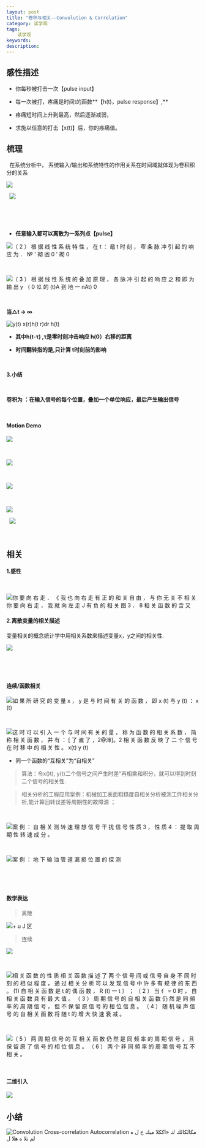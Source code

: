 ```yaml
---
layout: post
title: "卷积与相关——Convolution & Correlation"
category: 读学观
tags: 
    读学观
keywords: 
description: 
---
```



## 感性描述


-   你每秒被打击一次【pulse input】

-   每一次被打，疼痛是时间t的函数**【h(t)，pulse response】,**

-   疼痛短时间上升到最高，然后逐渐减弱，

-   求施以任意的打击【x(t)】后，你的疼痛值。



## 梳理

 
在系统分析中， 系统输入/输出和系统特性的作用关系在时间域就体现为卷积积分的关系

![]({{site.zhehua.images}}/conv_imgs/c957a6888e3c62534f6bebb5a8cea117.png)

 
![]({{site.zhehua.images}}/conv_imgs/cc12643de6d329eed39022639c6518fb.png)

 

 

-   **任意输入都可以离散为一系列点【pulse】**

![（ 2 ） 根 据 线 性 系 统 特 性 ， 在 t ： 黿 t 时 刻 ， 窄 条 脉 冲 引 起 的 响 应 为 ． № ' 砌 凼 0 ' 砌 0 ]({{site.zhehua.images}}/conv_imgs/1518275aff92c8195311450d49a8fb40.png)

 

![（ 3 ） 根 据 线 性 系 统 的 叠 加 原 理 ， 各 脉 冲 引 起 的 响 应 之 和 即 为 输 出 y （ 0 巛 的 (t)A 到 地 一 nAt) 0 ]({{site.zhehua.images}}/conv_imgs/acd09fc48dafaac5e484a96172fe0864.png)

 

**当△t -\> ∞**

![y(t) x(r)h(t r)dr h(t) ]({{site.zhehua.images}}/conv_imgs/78f20016ff09a77f51e9dc450e14e643.png)

-   **其中h(t-τ) ,τ是零时刻冲击响应 h(0）右移的距离**

-   **时间翻转指的是,只计算 t时刻前的影响**

 

**3.小结**

 

**卷积为 ：在输入信号的每个位置，叠加一个单位响应，最后产生输出信号**

 
#### Motion Demo

![]({{site.zhehua.images}}/conv_imgs/56c93999c75d2b6668eb1854a74cd36b.png)

 

![]({{site.zhehua.images}}/conv_imgs/86bcc9d2397f6710781e3fc72762fefe.png)

 

![]({{site.zhehua.images}}/conv_imgs/25707d9f37d7f2c447eff3b32e597e9f.png)

 

![]({{site.zhehua.images}}/conv_imgs/e45b0036eb9c22ccd98418fc14cb6249.png)

 
![]({{site.zhehua.images}}/conv_imgs/Convolution_of_box_signal_with_itself2.gif)


 

## 相关

####  1.感性

 

![你 要 向 右 走 ． 《 我 也 向 右 走 有 正 的 和 关 自 由 ， 与 你 无 关 不 相 关 你 要 向 右 走 ， 我 就 向 左 走 J 有 负 的 相 关 图 3 ． 8 相 关 函 数 的 含 又 ]({{site.zhehua.images}}/conv_imgs/d0383e88a9f6f5fc08a7c54ece2e04a9.png)

####  2.离散变量的相关描述
 
变量相关的概念统计学中用相关系数来描述变量x，y之间的相关性.

![]({{site.zhehua.images}}/conv_imgs/9ce8ff8d44091ab4728e5576eed9200d.png)

 

 

####  连续/函数相关

![如 果 所 研 究 的 变 量 x ， y 是 与 时 间 有 关 的 函 数 ， 即 x (t) 与 y (t) ： x (t) ]({{site.zhehua.images}}/conv_imgs/c6f10a75d7efc0fe0995ea661874a415.png)

 

![这 时 可 以 引 入 一 个 与 时 间 有 关 的 量 ， 称 为 函 数 的 相 关 系 数 ， 简 称 相 关 函 数 ， 并 有 ： [ 了 谳 了 ，2\@渖]。2 相 关 函 数 反 映 了 二 个 信 号 在 时 移 中 的 相 关 性 。 x(t) y (t) ]({{site.zhehua.images}}/conv_imgs/3b26c95ccea4ff9d549110d575d08ac8.png)

-   同一个函数的“互相关”为“自相关”

>   []({{site.zhehua.images}}/conv_imgs/image19.png)

>   算法：令x()t), y(t)二个信号之间产生时差“再相乘和积分，就可以得到时刻二个信号的相关性.


>   相关分析的工程应用案例：机械加工表面粗糙度自相关分析被測工件相关分析,能计算回转误差等周期性的故障源 ；

 

![案 例 ： 自 相 关 测 转 速 理 想 信 号 干 扰 信 号 性 质 3 ， 性 质 4 ： 提 取 周 期 性 转 速 成 分 。 ]({{site.zhehua.images}}/conv_imgs/1d49e7fac5296612d33aac2a6545cf0e.png)

 

![案 例 ： 地 下 输 油 管 道 漏 损 位 置 的 探 测 ]({{site.zhehua.images}}/conv_imgs/efb08dfc2369e0251ddefa372a1e5421.png)

 

 

####  数学表达

>   离散

![+ u J 区 ]({{site.zhehua.images}}/conv_imgs/a51f7199a24ff06a00f17a2160be6999.png)

>   连续

![]({{site.zhehua.images}}/conv_imgs/79ecd49527bf8eaaeef207bd2c30921f.png)

 

![相 关 函 数 的 性 质 相 关 函 数 描 述 了 两 个 信 号 间 或 信 号 自 身 不 同 时 刻 的 相 似 程 度 ， 通 过 相 关 分 析 可 以 发 现 信 号 中 许 多 有 规 律 的 东 西 。 (1) 自 相 关 函 数 是 t 的 偶 函 数 ， R (t) 一 t 〕 ； （ 2 ） 当 亻 = 0 时 ， 自 相 关 函 数 具 有 最 大 值 。 （ 3 ） 周 期 信 号 的 自 相 关 函 数 仍 然 是 同 頻 率 的 周 期 信 号 ， 但 不 保 留 原 信 号 的 相 位 信 息 。 （ 4 ） 随 机 噪 声 信 号 的 自 相 关 函 数 将 随 t 的 增 大 快 速 衰 减 。 ]({{site.zhehua.images}}/conv_imgs/215ddbaad01f579dfe8778ffea13cfbd.png)

 

![（ 5 ） 两 周 期 信 号 的 互 相 关 函 数 仍 然 是 同 频 率 的 周 期 信 号 ， 且 保 留 原 了 信 号 的 相 位 信 息 。 （ 6 ） 两 个 非 同 頻 率 的 周 期 信 号 互 不 相 关 。 ]({{site.zhehua.images}}/conv_imgs/0799bc89e0064077007ce5e4f9e97aaf.png)

 
#### 二维引入

![]({{site.zhehua.images}}/conv_imgs/ba95a1781f06287f20317529ca049149.png)
 

## 小结

![Convolution Cross-correlation Autocorrelation مكالكالك ك «اككلا ميك ح ل ه لم تلا ه هلا ل ]({{site.zhehua.images}}/conv_imgs/d763c3a58c825b2dc61425f7c7d50b75.png)

 

 

 



 
